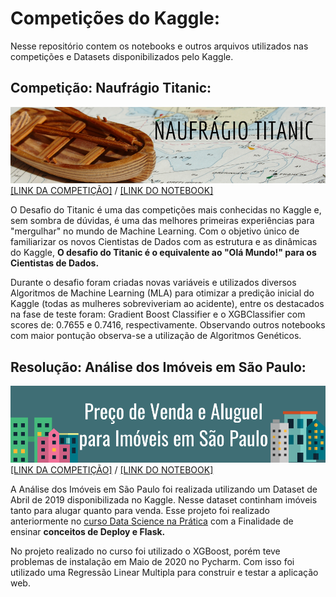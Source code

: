 # Competições do Kaggle:

Nesse repositório contem os notebooks e outros arquivos utilizados nas competições e Datasets disponibilizados pelo Kaggle.

## Competição: Naufrágio Titanic:
![](https://github.com/GabrielTrentino/Competicoes/blob/master/img/0BannerTitanic.png?raw=true)
[[LINK DA COMPETIÇÃO]](https://www.kaggle.com/c/titanic) / [[LINK DO NOTEBOOK]](https://github.com/GabrielTrentino/Competicoes/blob/master/Naufr%C3%A1gio_Titanic.ipynb)


O Desafio do Titanic é uma das competições mais conhecidas no Kaggle e, sem sombra de dúvidas, é uma das melhores primeiras experiências para "mergulhar" no mundo de Machine Learning. Com o objetivo único de familiarizar os novos Cientistas de Dados com as estrutura e as dinâmicas do Kaggle, **O desafio do Titanic é o equivalente ao "Olá Mundo!" para os Cientistas de Dados.**

Durante o desafio foram criadas novas variáveis e utilizados diversos Algoritmos de Machine Learning (MLA) para otimizar a predição inicial do Kaggle (todas as mulheres sobreviveriam ao acidente), entre os destacados na fase de teste foram: Gradient Boost Classifier e o XGBClassifier com scores de: 0.7655 e 0.7416, respectivamente. Observando outros notebooks com maior pontução observa-se a utilização de Algoritmos Genéticos.

## Resolução: Análise dos Imóveis em São Paulo:
![](https://github.com/GabrielTrentino/Competicoes/blob/master/img/1ImoveisSP.png?raw=true)
[[LINK DA COMPETIÇÃO]](https://www.kaggle.com/argonalyst/sao-paulo-real-estate-sale-rent-april-2019) / [[LINK DO NOTEBOOK]](https://github.com/GabrielTrentino/Competicoes/blob/master/Pre%C3%A7o_imoveis_S%C3%A3o_Paulo.ipynb)

A Análise dos Imóveis em São Paulo foi realizada utilizando um Dataset de Abril de 2019 disponibilizada no Kaggle. Nesse dataset continham imóveis tanto para alugar quanto para venda. Esse projeto foi realizado anteriormente no [curso Data Science na Prática](https://github.com/GabrielTrentino/Projetos-de-Cursos/blob/master/03-DSNP/05_DeployML_imoveis_SaoPaulo.ipynb) com a Finalidade de ensinar **conceitos de Deploy e Flask.**

No projeto realizado no curso foi utilizado o XGBoost, porém teve problemas de instalação em Maio de 2020 no Pycharm. Com isso foi utilizado uma Regressão Linear Multipla para construir e testar a aplicação web.
